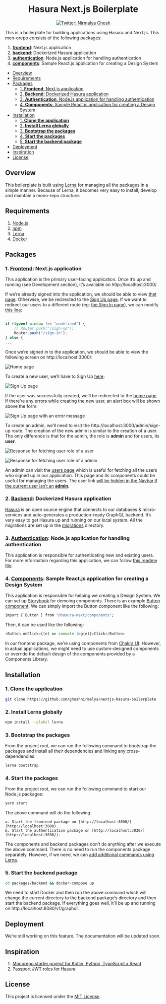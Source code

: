 <h1 align="center">Hasura Next.js Boilerplate</h1>

<p align="center">
  <a href="https://twitter.com/nirmalyaghosh23">
    <img alt="Twitter: Nirmalya Ghosh" src="https://img.shields.io/twitter/follow/nirmalyaghosh23.svg?style=social" target="_blank" />
  </a>
</p>

This is a boilerplate for building applications using Hasura and Next.js. This mon-orepo consists of the following packages:

1. [**frontend**](https://github.com/ghoshnirmalya/nextjs-hasura-boilerplate/tree/master/packages/frontend): Next.js application
2. [**backend**](https://github.com/ghoshnirmalya/nextjs-hasura-boilerplate/tree/master/packages/backend): Dockerized Hasura application
3. [**authentication**](https://github.com/ghoshnirmalya/nextjs-hasura-boilerplate/tree/master/packages/authentication): Node.js application for handling authentication
4. [**components**](https://github.com/ghoshnirmalya/nextjs-hasura-boilerplate/tree/master/packages/components): Sample React.js application for creating a Design System

<!-- START doctoc generated TOC please keep comment here to allow auto update -->
<!-- DON'T EDIT THIS SECTION, INSTEAD RE-RUN doctoc TO UPDATE -->


- [Overview](#overview)
- [Requirements](#requirements)
- [Packages](#packages)
  - [1. **Frontend**: Next.js application](#1-frontend-nextjs-application)
  - [2. **Backend**: Dockerized Hasura application](#2-backend-dockerized-hasura-application)
  - [3. **Authentication**: Node.js application for handling authentication](#3-authentication-nodejs-application-for-handling-authentication)
  - [4. **Components**: Sample React.js application for creating a Design System](#4-components-sample-reactjs-application-for-creating-a-design-system)
- [Installation](#installation)
  - [1. **Clone the application**](#1-clone-the-application)
  - [2. **Install Lerna globally**](#2-install-lerna-globally)
  - [3. **Bootstrap the packages**](#3-bootstrap-the-packages)
  - [4. **Start the packages**](#4-start-the-packages)
  - [5. **Start the backend package**](#5-start-the-backend-package)
- [Deployment](#deployment)
- [Inspiration](#inspiration)
- [License](#license)

<!-- END doctoc generated TOC please keep comment here to allow auto update -->

## Overview

This boilerplate is built using [Lerna](https://lerna.js.org/) for managing all the packages in a simple manner. Because of Lerna, it becomes very easy to install, develop and maintain a mono-repo structure.

## Requirements

1. [Node.js](https://nodejs.org/)
2. [npm](https://www.npmjs.com/)
3. [Lerna](https://lerna.js.org/)
4. [Docker](https://www.docker.com/)

## Packages

### 1. [**Frontend**](https://github.com/ghoshnirmalya/nextjs-hasura-boilerplate/tree/master/packages/frontend): Next.js application

This application is the primary user-facing application. Once it’s up and running (see Development section), it’s available on http://localhost:3000/.

If we’re already signed into the application, we should be able to view [that page](http://localhost:3000/). Otherwise, we be redirected to the [Sign Up page](http://localhost:3000/sign-up). If we want to redirect our users to a different route (eg: [the Sign In page](http://localhost:3000/sign-in)), we can modify [this line](https://github.com/ghoshnirmalya/nextjs-hasura-boilerplate/blob/master/packages/frontend/lib/with-authentication.tsx#L53):

```js
...
if (typeof window !== "undefined") {
    // Router.push("/sign-up");
    Router.push("/sign-in");
} else {
...
```

Once we’re signed in to the application, we should be able to view the following screen on http://localhost:3000/:

![Home page](https://paper-attachments.dropbox.com/s_CF4CC31F06B2FF9025475AC4D29182F2980CED36D7900B42B134426EAC3576E8_1586688232078_screely-1586688152150.png)

To create a new user, we’ll have to Sign Up [here](http://localhost:3000/sign-up):

![Sign Up page](https://paper-attachments.dropbox.com/s_CF4CC31F06B2FF9025475AC4D29182F2980CED36D7900B42B134426EAC3576E8_1586688511505_screely-1586688498119.png)

If the user was successfully created, we’ll be redirected to the [home page](http://localhost:3000/). If there’re any errors while creating the new user, an alert box will be shown above the form:

![Sign Up page with an error message](https://paper-attachments.dropbox.com/s_CF4CC31F06B2FF9025475AC4D29182F2980CED36D7900B42B134426EAC3576E8_1586688697018_screely-1586688615902.png)

To create an admin, we’ll need to visit the http://localhost:3000/admin/sign-up route. The creation of the new admin is similar to the creation of a user. The only difference is that for the admin, the role is **admin** and for users, its **user**.

![Response for fetching user role of a user](https://paper-attachments.dropbox.com/s_CF4CC31F06B2FF9025475AC4D29182F2980CED36D7900B42B134426EAC3576E8_1586689146386_carbon+1.png)

![Response for fetching user role of a admin](https://paper-attachments.dropbox.com/s_CF4CC31F06B2FF9025475AC4D29182F2980CED36D7900B42B134426EAC3576E8_1586689215270_carbon+2.png)

An admin can visit the [users page](http://localhost:3000/users) which is useful for fetching all the users who signed up in our application. This page and its components could be useful for managing the users. The user link [will be hidden in the Navbar if the current user isn’t an](https://github.com/ghoshnirmalya/nextjs-hasura-boilerplate/blob/master/packages/frontend/components/navbar/authenticated.tsx#L76-L82) [**admin**](https://github.com/ghoshnirmalya/nextjs-hasura-boilerplate/blob/master/packages/frontend/components/navbar/authenticated.tsx#L76-L82).

### 2. [**Backend**](https://github.com/ghoshnirmalya/nextjs-hasura-boilerplate/tree/master/packages/backend): Dockerized Hasura application

[Hasura](https://hasura.io/) is an open source engine that connects to our databases & micro-services and auto-generates a production-ready GraphQL backend. It’s very easy to get Hasura up and running on our local system. All the migrations are set up in the [migrations](https://github.com/ghoshnirmalya/nextjs-hasura-boilerplate/tree/master/packages/backend/migrations) directory.

### 3. [**Authentication**](https://github.com/ghoshnirmalya/nextjs-hasura-boilerplate/tree/master/packages/authentication): Node.js application for handling authentication

This application is responsible for authenticating new and existing users. For more information regarding this application, we can follow [this readme file](https://github.com/hasura/graphql-engine/tree/master/community/boilerplates/auth-servers/passportjs-jwt-roles#authentication-with-jwt-hasura-claims-and-multiple-roles).

### 4. [**Components**](https://github.com/ghoshnirmalya/nextjs-hasura-boilerplate/tree/master/packages/components): Sample React.js application for creating a Design System

This application is responsible for helping we creating a Design System. We can set up [Storybook](https://storybook.js.org/) for demoing components. There is an example [Button component](https://github.com/ghoshnirmalya/nextjs-hasura-boilerplate/tree/master/packages/components/src/Button). We can simply import the Button component like the following:

```sh
import { Button } from "@hasura-next/components";
```

Then, it can be used like the following:

```js
<Button onClick={(e) => console.log(e)}>Click</Button>
```

In our frontend package, we’re using components from [Chakra UI](https://chakra-ui.com/). However, in actual applications, we might need to use custom-designed components or override the default design of the components provided by a Components Library.

## Installation

### 1. **Clone the application**

```sh
git clone https://github.com/ghoshnirmalya/nextjs-hasura-boilerplate
```

### 2. **Install Lerna globally**

```sh
npm install --global lerna
```

### 3. **Bootstrap the packages**

From the project root, we can run the following command to bootstrap the packages and install all their dependencies and linking any cross-dependencies:

```sh
lerna bootstrap
```

### 4. **Start the packages**

From the project root, we can run the following command to start our Node.js packages:

```sh
yarn start
```

The above command will do the following:

    a. Start the frontend package on [http://localhost:3000/](http://localhost:3000).
    b. Start the authentication package on [http://localhost:3030/](http://localhost:3030/).

The components and backend packages don’t do anything after we execute the above command. There is no need to run the components package separately. However, if we need, we can [add additional commands using Lerna](https://lerna.js.org/#command-run).

### 5. **Start the backend package**

```sh
cd packages/backend && docker-compose up
```

We need to start Docker and then run the above command which will change the current directory to the backend package’s directory and then start the backend package. If everything goes well, it’ll be up and running on http://localhost:8080/v1/graphql.

## Deployment

We’re still working on this feature. The documentation will be updated soon.

## Inspiration

1. [Monorepo starter project for Kotlin, Python, TypeScript x React](https://github.com/palmerhq/monorepo-starter)
2. [Passport JWT roles for Hasura](https://github.com/hasura/graphql-engine/tree/master/community/boilerplates/auth-servers/passportjs-jwt-roles)

## License

This project is licensed under the [MIT License](https://opensource.org/licenses/MIT).
